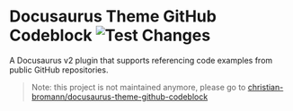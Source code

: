 Docusaurus Theme GitHub Codeblock ![Test Changes](https://github.com/saucelabs/docusaurus-theme-github-codeblock/workflows/Test%20Changes/badge.svg?branch=main)
=================================

A Docusaurus v2 plugin that supports referencing code examples from public GitHub repositories.

> Note: this project is not maintained anymore, please go to [christian-bromann/docusaurus-theme-github-codeblock](https://github.com/christian-bromann/docusaurus-theme-github-codeblock)
